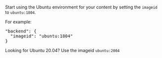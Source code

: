 Start using the Ubuntu environment for your content by setting the `imageid` to `ubuntu:1804`.

For example:

<pre class="file">
"backend": {
  "imageid": "ubuntu:1804"
}
</pre>

Looking for Ubuntu 20.04? Use the imageid `ubuntu:2004`